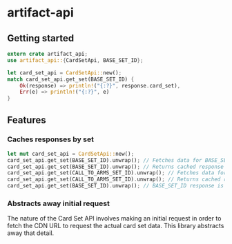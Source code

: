 # artifact-api


## Getting started

````rust
extern crate artifact_api;
use artifact_api::{CardSetApi, BASE_SET_ID};

let card_set_api = CardSetApi::new();
match card_set_api.get_set(BASE_SET_ID) {
	Ok(response) => println!("{:?}", response.card_set),
	Err(e) => println!("{:?}", e)
}
````

## Features

### Caches responses by set

````rust
let mut card_set_api = CardSetApi::new();
card_set_api.get_set(BASE_SET_ID).unwrap(); // Fetches data for BASE_SET_ID from server
card_set_api.get_set(BASE_SET_ID).unwrap(); // Returns cached response for BASE_SET_ID
card_set_api.get_set(CALL_TO_ARMS_SET_ID).unwrap(); // Fetches data for CALL_TO_ARMS_SET_ID from server
card_set_api.get_set(CALL_TO_ARMS_SET_ID).unwrap(); // Returns cached response for CALL_TO_ARMS_SET_ID
card_set_api.get_set(BASE_SET_ID).unwrap(); // BASE_SET_ID response is still cached
````


### Abstracts away initial request

The nature of the Card Set API involves making an initial request in order to fetch the CDN URL to request the actual card set data. This library abstracts away that detail.